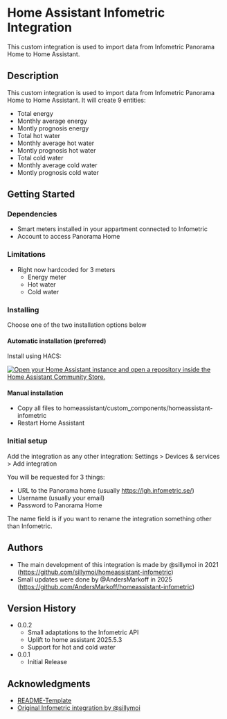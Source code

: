 # Home Assistant Infometric Integration

This custom integration is used to import data from Infometric Panorama Home to Home Assistant.

## Description

This custom integration is used to import data from Infometric Panorama Home to Home Assistant. It will create 9 entities:
* Total energy
* Monthly average energy
* Montly prognosis energy
* Total hot water
* Monthly average hot water
* Montly prognosis hot water
* Total cold water
* Monthly average cold water
* Montly prognosis cold water

## Getting Started

### Dependencies

* Smart meters installed in your appartment connected to Infometric
* Account to access Panorama Home

### Limitations

* Right now hardcoded for 3 meters
    * Energy meter
    * Hot water
    * Cold water

### Installing

Choose one of the two installation options below

#### Automatic installation (preferred)
Install using HACS:

[![Open your Home Assistant instance and open a repository inside the Home Assistant Community Store.](https://my.home-assistant.io/badges/hacs_repository.svg)](https://my.home-assistant.io/redirect/hacs_repository/?repository=homeassistant-infometric&owner=AndersMarkoff)


#### Manual installation
* Copy all files to homeassistant/custom_components/homeassistant-infometric
* Restart Home Assistant

### Initial setup

Add the integration as any other integration: Settings > Devices & services > Add integration

You will be requested for 3 things:
* URL to the Panorama home (usually https://lgh.infometric.se/)
* Username (usually your email)
* Password to Panorama Home

The name field is if you want to rename the integration something other than Infometric.

## Authors

* The main development of this integration is made by @sillymoi in 2021 (https://github.com/sillymoi/homeassistant-infometric)
* Small updates were done by @AndersMarkoff in 2025 (https://github.com/AndersMarkoff/homeassistant-infometric)


## Version History

* 0.0.2
    * Small adaptations to the Infometric API
    * Uplift to home assistant 2025.5.3
    * Support for hot and cold water
* 0.0.1
    * Initial Release


## Acknowledgments

* [README-Template](https://gist.github.com/DomPizzie/7a5ff55ffa9081f2de27c315f5018afc)
* [Original Infometric integration by @sillymoi](https://github.com/sillymoi/homeassistant-infometric)